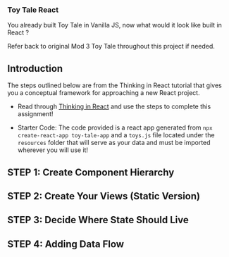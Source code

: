 ### Toy Tale React

You already built Toy Tale in Vanilla JS, now what would it look like built in React ? 

Refer back to original Mod 3 Toy Tale throughout this project if needed. 

## Introduction

The steps outlined below are from the Thinking in React tutorial that gives you a conceptual framework for approaching a new React project.

* Read through [Thinking in React](https://reactjs.org/docs/thinking-in-react.html) and use the steps to complete this assignment!

* Starter Code: The code provided is a react app generated from `npx create-react-app toy-tale-app` and a `toys.js` file located under the `resources` folder that will serve as your data and must be imported wherever you will use it! 

## STEP 1: Create Component Hierarchy


## STEP 2: Create Your Views (Static Version)

## STEP 3: Decide Where State Should Live

## STEP 4: Adding Data Flow 
